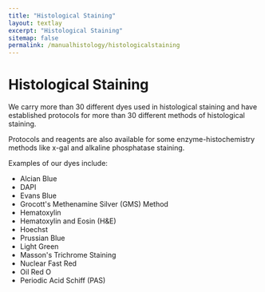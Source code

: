```yaml
---
title: "Histological Staining"
layout: textlay
excerpt: "Histological Staining"
sitemap: false
permalink: /manualhistology/histologicalstaining
---
```

# Histological Staining

We carry more than 30 different dyes used in histological staining and have established protocols for more than 30 different methods of histological staining.

Protocols and reagents are also available for some enzyme-histochemistry methods like x-gal and alkaline phosphatase staining. 

Examples of our dyes include:

- Alcian Blue
- DAPI
- Evans Blue
- Grocott's Methenamine Silver (GMS) Method
- Hematoxylin
- Hematoxylin and Eosin (H&E)
- Hoechst
- Prussian Blue
- Light Green
- Masson's Trichrome Staining
- Nuclear Fast Red
- Oil Red O
- Periodic Acid Schiff (PAS)
